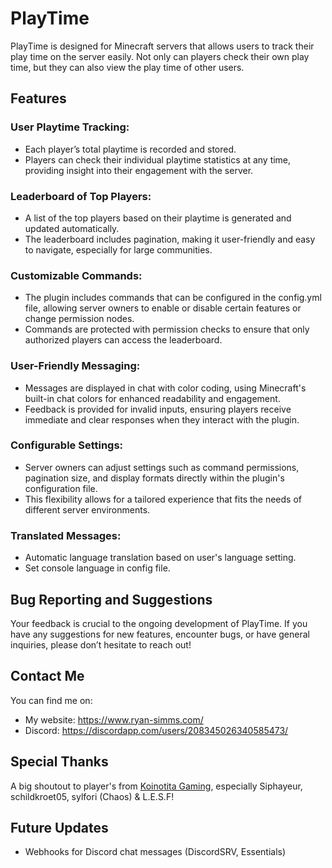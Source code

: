 # PlayTime
PlayTime is designed for Minecraft servers that allows users to track their play time on the server easily. Not only can players check their own play time, but they can also view the play time of other users.

## Features
### User Playtime Tracking:
- Each player’s total playtime is recorded and stored.
- Players can check their individual playtime statistics at any time, providing insight into their engagement with the server.
### Leaderboard of Top Players:
- A list of the top players based on their playtime is generated and updated automatically.
- The leaderboard includes pagination, making it user-friendly and easy to navigate, especially for large communities.
### Customizable Commands:
- The plugin includes commands that can be configured in the config.yml file, allowing server owners to enable or disable certain features or change permission nodes.
- Commands are protected with permission checks to ensure that only authorized players can access the leaderboard.
### User-Friendly Messaging:
- Messages are displayed in chat with color coding, using Minecraft's built-in chat colors for enhanced readability and engagement.
- Feedback is provided for invalid inputs, ensuring players receive immediate and clear responses when they interact with the plugin.
### Configurable Settings:
- Server owners can adjust settings such as command permissions, pagination size, and display formats directly within the plugin's configuration file.
- This flexibility allows for a tailored experience that fits the needs of different server environments.
### Translated Messages:
- Automatic language translation based on user's language setting.
- Set console language in config file.

## Bug Reporting and Suggestions
Your feedback is crucial to the ongoing development of PlayTime. If you have any suggestions for new features, encounter bugs, or have general inquiries, please don’t hesitate to reach out!

## Contact Me
You can find me on:
- My website: https://www.ryan-simms.com/
- Discord: https://discordapp.com/users/208345026340585473/

## Special Thanks
A big shoutout to player's from [Koinotita Gaming](https://discord.gg/hEHeTbc), especially Siphayeur, schildkroet05, sylfori (Chaos) & L.E.S.F!

## Future Updates
- Webhooks for Discord chat messages (DiscordSRV, Essentials)
